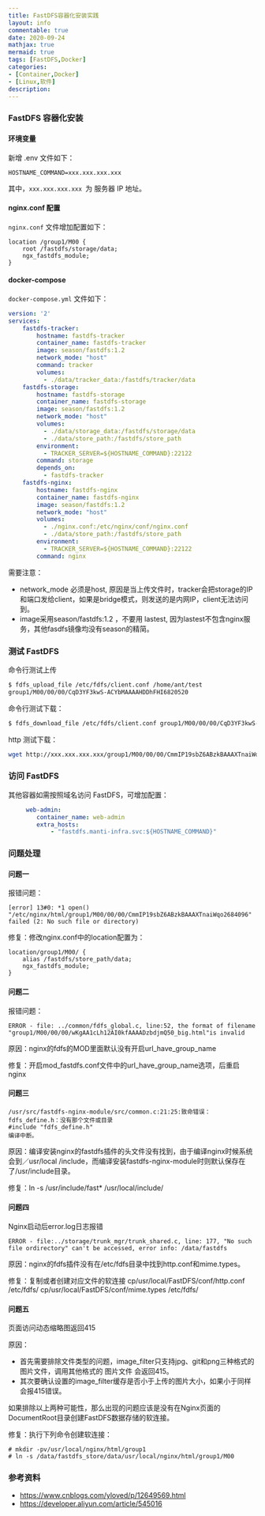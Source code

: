 ```yaml
---
title: FastDFS容器化安装实践
layout: info
commentable: true
date: 2020-09-24
mathjax: true
mermaid: true
tags: [FastDFS,Docker]
categories: 
- [Container,Docker]
- [Linux,软件]
description: 
---
```


### FastDFS 容器化安装

#### 环境变量

新增 .env 文件如下：

```
HOSTNAME_COMMAND=xxx.xxx.xxx.xxx
```

其中，`xxx.xxx.xxx.xxx `为 服务器 IP 地址。

#### nginx.conf 配置

`nginx.conf` 文件增加配置如下：

```
location /group1/M00 {
	root /fastdfs/storage/data;
	ngx_fastdfs_module;
}
```

#### docker-compose

`docker-compose.yml` 文件如下：

```yaml
version: '2'
services:
    fastdfs-tracker:
        hostname: fastdfs-tracker
        container_name: fastdfs-tracker
        image: season/fastdfs:1.2
        network_mode: "host"
        command: tracker
        volumes:
          - ./data/tracker_data:/fastdfs/tracker/data
    fastdfs-storage:
        hostname: fastdfs-storage
        container_name: fastdfs-storage
        image: season/fastdfs:1.2
        network_mode: "host"
        volumes:
          - ./data/storage_data:/fastdfs/storage/data
          - ./data/store_path:/fastdfs/store_path
        environment:
          - TRACKER_SERVER=${HOSTNAME_COMMAND}:22122
        command: storage
        depends_on:
          - fastdfs-tracker
    fastdfs-nginx:
        hostname: fastdfs-nginx
        container_name: fastdfs-nginx
        image: season/fastdfs:1.2
        network_mode: "host"
        volumes:
          - ./nginx.conf:/etc/nginx/conf/nginx.conf
          - ./data/store_path:/fastdfs/store_path
        environment:
          - TRACKER_SERVER=${HOSTNAME_COMMAND}:22122
        command: nginx
```

需要注意：

- network_mode 必须是host, 原因是当上传文件时，tracker会把storage的IP和端口发给client，如果是bridge模式，则发送的是内网IP，client无法访问到。
- image采用season/fastdfs:1.2 ，不要用 lastest, 因为lastest不包含nginx服务，其他fasdfs镜像均没有season的精简。

### 测试 FastDFS

命令行测试上传

```bash
$ fdfs_upload_file /etc/fdfs/client.conf /home/ant/test 
group1/M00/00/00/CqD3YF3kwS-ACYbMAAAAHDDhFHI6820520
```

命令行测试下载：

```bash
$ fdfs_download_file /etc/fdfs/client.conf group1/M00/00/00/CqD3YF3kwS-ACYbMAAAAHDDhFHI6820520
```

http 测试下载：

```bash
wget http://xxx.xxx.xxx.xxx/group1/M00/00/00/CmmIP19sbZ6ABzkBAAAXTnaiWqo2684096?filename=testfile
```

### 访问 FastDFS

其他容器如需按照域名访问 FastDFS，可增加配置：

```yaml
     web-admin:
        container_name: web-admin
        extra_hosts:
            - "fastdfs.manti-infra.svc:${HOSTNAME_COMMAND}"
```

### 问题处理

#### 问题一

报错问题：

```
[error] 13#0: *1 open() "/etc/nginx/html/group1/M00/00/00/CmmIP19sbZ6ABzkBAAAXTnaiWqo2684096" failed (2: No such file or directory)
```

修复：修改nginx.conf中的location配置为：

```
location/group1/M00/ {
	alias /fastdfs/store_path/data;
	ngx_fastdfs_module;
}
```

#### 问题二

报错问题：

```
ERROR - file: ../common/fdfs_global.c, line:52, the format of filename
"group1/M00/00/00/wKgAA1cLh12AI0kfAAAADzbdjmQ50_big.html"is invalid
```


原因：nginx的fdfs的MOD里面默认没有开启url_have_group_name

修复：开启mod_fastdfs.conf文件中的url_have_group_name选项，后重启nginx

#### 问题三

```
/usr/src/fastdfs-nginx-module/src/common.c:21:25:致命错误：fdfs_define.h：没有那个文件或目录
#include "fdfs_define.h" 
编译中断。
```


原因：编译安装nginx的fastdfs插件的头文件没有找到，由于编译nginx时候系统会到／usr/local /include，而编译安装fastdfs-nginx-module时则默认保存在了/usr/include目录。

修复：ln -s /usr/include/fast* /usr/local/include/

#### 问题四

Nginx启动后error.log日志报错

```
ERROR - file:../storage/trunk_mgr/trunk_shared.c, line: 177, "No such file ordirectory" can't be accessed, error info: /data/fastdfs
```

原因：nginx的fdfs插件没有在/etc/fdfs目录中找到http.conf和mime.types。

修复：复制或者创建对应文件的软连接
cp/usr/local/FastDFS/conf/http.conf /etc/fdfs/
cp/usr/local/FastDFS/conf/mime.types /etc/fdfs/

#### 问题五

页面访问动态缩略图返回415

原因：

- 首先需要排除文件类型的问题，image_filter只支持jpg、git和png三种格式的图片文件，调用其他格式的 图片文件 会返回415。
- 其次要确认设置的image_filter缓存是否小于上传的图片大小，如果小于同样会报415错误。

如果排除以上两种可能性，那么出现的问题应该是没有在Nginx页面的DocumentRoot目录创建FastDFS数据存储的软连接。

修复：执行下列命令创建软连接：

```
# mkdir -pv/usr/local/nginx/html/group1
# ln -s /data/fastdfs_store/data/usr/local/nginx/html/group1/M00
```

### 参考资料

- https://www.cnblogs.com/yloved/p/12649569.html
- https://developer.aliyun.com/article/545016